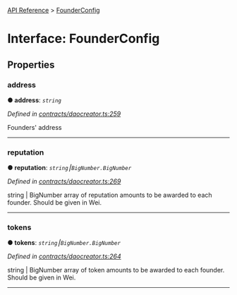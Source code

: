 [API Reference](../README.md) > [FounderConfig](../interfaces/FounderConfig.md)



# Interface: FounderConfig


## Properties
<a id="address"></a>

###  address

**●  address**:  *`string`* 

*Defined in [contracts/daocreator.ts:259](https://github.com/daostack/arc.js/blob/61e5f90/lib/contracts/daocreator.ts#L259)*



Founders' address




___

<a id="reputation"></a>

###  reputation

**●  reputation**:  *`string`⎮`BigNumber.BigNumber`* 

*Defined in [contracts/daocreator.ts:269](https://github.com/daostack/arc.js/blob/61e5f90/lib/contracts/daocreator.ts#L269)*



string | BigNumber array of reputation amounts to be awarded to each founder. Should be given in Wei.




___

<a id="tokens"></a>

###  tokens

**●  tokens**:  *`string`⎮`BigNumber.BigNumber`* 

*Defined in [contracts/daocreator.ts:264](https://github.com/daostack/arc.js/blob/61e5f90/lib/contracts/daocreator.ts#L264)*



string | BigNumber array of token amounts to be awarded to each founder. Should be given in Wei.




___



